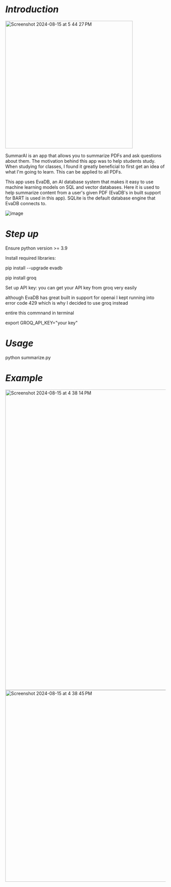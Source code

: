 # *Introduction*
<img width="400" alt="Screenshot 2024-08-15 at 5 44 27 PM" src="https://github.com/user-attachments/assets/57baf3de-2513-4bbe-8acd-943af0592239">

SummarAI is an app that allows you to summarize PDFs and ask questions about them. The motivation behind this app was to help students study. When studying for classes,
I found it greatly beneficial to first get an idea of what I'm going to learn. This can be applied to all PDFs. 

This app uses EvaDB, an AI database system that makes it easy to use machine learning models on SQL and vector databases. Here it is used to help summarize content 
from a user's given PDF (EvaDB's in built support for BART is used in this app). SQLite is the default database engine that EvaDB connects to. 

[](https://www.google.com/url?sa=i&url=https%3A%2F%2Fwww.linkedin.com%2Fpulse%2Fcreate-database-sqlite-short-introduction-sherif-sakr&psig=AOvVaw1MYmKuqSr1Ol5uzOMnDR9O&ust=1723844713223000&source=images&cd=vfe&opi=89978449&ved=0CBQQjRxqFwoTCODbpJD894cDFQAAAAAdAAAAABAE)![image](https://github.com/user-attachments/assets/46fba8bb-8299-48dd-b143-845c1d1c66dc)

# *Step up*
Ensure python version >= 3.9

Install required libraries: 

pip install --upgrade evadb

pip install groq

Set up API key: 
you can get your API key from groq very easily 

although EvaDB has great built in support for openai I kept running into error code 429 which is why I decided to use groq instead 

entire this commnand in terminal 

export GROQ_API_KEY="your key"

# *Usage*

python summarize.py 

# *Example*
<img width="942" alt="Screenshot 2024-08-15 at 4 38 14 PM" src="https://github.com/user-attachments/assets/22395c0e-36e5-4e97-acd9-123d383a9456">
<img width="601" alt="Screenshot 2024-08-15 at 4 38 45 PM" src="https://github.com/user-attachments/assets/57062694-33e1-4a5f-9f36-54abdf2c00c6">













